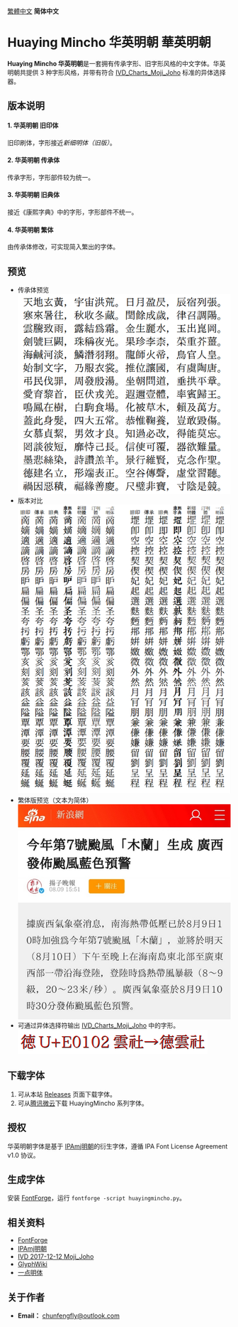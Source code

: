 [繁體中文](https://github.com/GuiWonder/HuayingMincho#Huaying-Mincho-華英明朝-华英明朝) **简体中文**
# Huaying Mincho 华英明朝 華英明朝
**Huaying Mincho 华英明朝**是一套拥有传承字形、旧字形风格的中文字体。华英明朝共提供 3 种字形风格，并带有符合 [IVD_Charts_Moji_Joho](https://unicode.org/ivd/data/2017-12-12/IVD_Charts_Moji_Joho.pdf) 标准的异体选择器。
## 版本说明
#### 1. 华英明朝 旧印体
旧印刷体，字形接近*新细明体（旧版）*。
#### 2. 华英明朝 传承体
传承字形，字形部件较为统一。
#### 3. 华英明朝 旧典体
接近《康熙字典》中的字形，字形部件不统一。
#### 4. 华英明朝 繁体
由传承体修改，可实现简入繁出的字体。
## 预览
* 传承体预览  
![image](./pic/hy0001.png)  
* 版本对比  
![image](./pic/hy0002.png)  
* 繁体版预览（文本为简体）  
![image](./pic/hy0001.jpg)  
* 可通过异体选择符输出 [IVD_Charts_Moji_Joho](https://unicode.org/ivd/data/2017-12-12/IVD_Charts_Moji_Joho.pdf) 中的字形。  
![image](./pic/hy0003.png)  
## 下载字体
1. 可从本站 [Releases](https://github.com/GuiWonder/HuayingMincho/releases) 页面下载字体。
2. 可从[腾讯微云](https://share.weiyun.com/VEoOc5xK)下载 HuayingMincho 系列字体。
## 授权
华英明朝字体是基于 [IPAmj明朝](https://moji.or.jp/mojikiban/font/)的衍生字体，遵循 IPA Font License Agreement v1.0 协议。
## 生成字体
安装 [FontForge](https://github.com/fontforge/fontforge)，运行 `fontforge -script huayingmincho.py`。
## 相关资料
* [FontForge](https://github.com/fontforge/fontforge)
* [IPAmj明朝](https://moji.or.jp/mojikiban/font/)
* [IVD 2017-12-12 Moji_Joho](https://unicode.org/ivd/data/2017-12-12/IVD_Charts_Moji_Joho.pdf)
* [GlyphWiki](https://glyphwiki.org/)
* [一点明体](https://github.com/ichitenfont/I.Ming)
## 关于作者
- **Email：** chunfengfly@outlook.com
